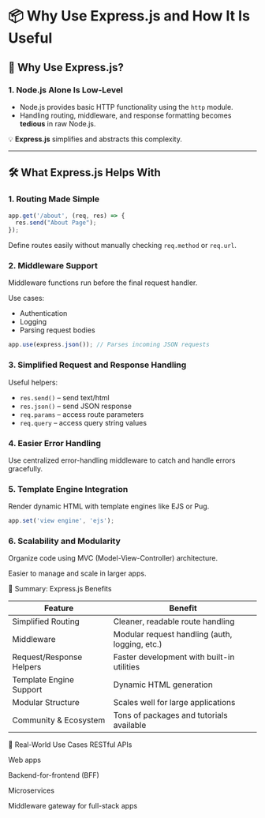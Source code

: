 # 📦 Why Use Express.js and How It Is Useful

## 🧠 Why Use Express.js?

### 1. Node.js Alone Is Low-Level
- Node.js provides basic HTTP functionality using the `http` module.
- Handling routing, middleware, and response formatting becomes **tedious** in raw Node.js.

💡 **Express.js** simplifies and abstracts this complexity.

---

## 🛠️ What Express.js Helps With

### 1. Routing Made Simple

```js
app.get('/about', (req, res) => {
  res.send("About Page");
});
```
Define routes easily without manually checking `req.method` or `req.url`.

### 2. Middleware Support
Middleware functions run before the final request handler.

Use cases:
- Authentication
- Logging
- Parsing request bodies

```js
app.use(express.json()); // Parses incoming JSON requests
```

### 3. Simplified Request and Response Handling
Useful helpers:
- `res.send()` – send text/html
- `res.json()` – send JSON response
- `req.params` – access route parameters
- `req.query` – access query string values

### 4. Easier Error Handling
Use centralized error-handling middleware to catch and handle errors gracefully.

### 5. Template Engine Integration
Render dynamic HTML with template engines like EJS or Pug.

```js
app.set('view engine', 'ejs');
```

### 6. Scalability and Modularity
Organize code using MVC (Model-View-Controller) architecture.

Easier to manage and scale in larger apps.

🧾 Summary: Express.js Benefits

| Feature                  | Benefit                                      |
|--------------------------|----------------------------------------------|
| Simplified Routing       | Cleaner, readable route handling             |
| Middleware               | Modular request handling (auth, logging, etc.)|
| Request/Response Helpers | Faster development with built-in utilities   |
| Template Engine Support  | Dynamic HTML generation                      |
| Modular Structure        | Scales well for large applications           |
| Community & Ecosystem    | Tons of packages and tutorials available     |

🚀 Real-World Use Cases
RESTful APIs

Web apps

Backend-for-frontend (BFF)

Microservices

Middleware gateway for full-stack apps


